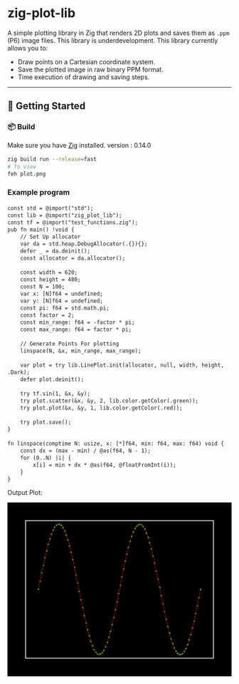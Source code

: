 # zig-plot-lib

A simple plotting library in Zig that renders 2D plots and saves them as `.ppm` (P6) image files.
This library is underdevelopment.
This library currently allows you to:

- Draw points on a Cartesian coordinate system.
- Save the plotted image in raw binary PPM format.
- Time execution of drawing and saving steps.

---

## 🚀 Getting Started

### 📦 Build

Make sure you have [Zig](https://ziglang.org/download/) installed.
version : 0.14.0

```sh
zig build run --release=fast
# To view
feh plot.png
```

### Example program

```zig
const std = @import("std");
const lib = @import("zig_plot_lib");
const tf = @import("test_functions.zig");
pub fn main() !void {
    // Set Up allocator
    var da = std.heap.DebugAllocator(.{}){};
    defer _ = da.deinit();
    const allocator = da.allocator();

    const width = 620;
    const height = 480;
    const N = 100;
    var x: [N]f64 = undefined;
    var y: [N]f64 = undefined;
    const pi: f64 = std.math.pi;
    const factor = 2;
    const min_range: f64 = -factor * pi;
    const max_range: f64 = factor * pi;

    // Generate Points For plotting
    linspace(N, &x, min_range, max_range);

    var plot = try lib.LinePlot.init(allocator, null, width, height, .Dark);
    defer plot.deinit();

    try tf.sin(1, &x, &y);
    try plot.scatter(&x, &y, 2, lib.color.getColor(.green));
    try plot.plot(&x, &y, 1, lib.color.getColor(.red));

    try plot.save();
}

fn linspace(comptime N: usize, x: [*]f64, min: f64, max: f64) void {
    const dx = (max - min) / @as(f64, N - 1);
    for (0..N) |i| {
        x[i] = min + dx * @as(f64, @floatFromInt(i));
    }
}
```

Output Plot:

![Resultant Plot](./plot.png)
